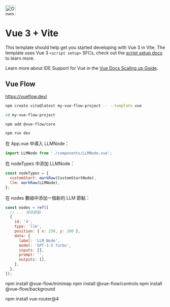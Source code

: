 <a href="https://idx.google.com/import?url=https%3A%2F%2Fgithub.com%2Fsamzhu%2Fmy-vue-flow-project">
  <img
    height="32"
    alt="Open in IDX"
    src="https://cdn.idx.dev/btn/open_light_32.svg">
</a>

# Vue 3 + Vite


This template should help get you started developing with Vue 3 in Vite. The template uses Vue 3 `<script setup>` SFCs, check out the [script setup docs](https://v3.vuejs.org/api/sfc-script-setup.html#sfc-script-setup) to learn more.

Learn more about IDE Support for Vue in the [Vue Docs Scaling up Guide](https://vuejs.org/guide/scaling-up/tooling.html#ide-support).

## Vue Flow

https://vueflow.dev/

``` bash
npm create vite@latest my-vue-flow-project -- --template vue

cd my-vue-flow-project

npm add @vue-flow/core

npm run dev
```


在 App.vue 中導入 LLMNode：

``` js
import LLMNode from './components/LLMNode.vue';
```

在 nodeTypes 中添加 LLMNode：
``` js
const nodeTypes = {
  customStart: markRaw(CustomStartNode),
  llm: markRaw(LLMNode),
};
```

在 nodes 數組中添加一個新的 LLM 節點：
``` js
const nodes = ref([
  // ... 其他節點
  { 
    id: '4',
    type: 'llm', 
    position: { x: 250, y: 200 },
    data: { 
      label: 'LLM Node',
      model: 'GPT-3.5 Turbo',
      inputs: [],
      prompt: '',
      outputs: [],
    },
  },
]);
```

npm install @vue-flow/minimap
npm install @vue-flow/controls
npm install @vue-flow/background

npm install vue-router@4